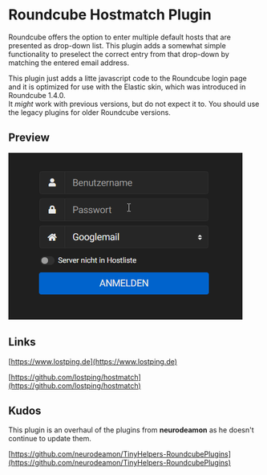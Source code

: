# Roundcube Hostmatch Plugin

Roundcube offers the option to enter multiple default hosts that are presented as drop-down list. This plugin adds a somewhat simple functionality to preselect the correct entry from that drop-down by matching the entered email address.

This plugin just adds a litte javascript code to the Roundcube login page and it is optimized for use with the Elastic skin, which was introduced in Roundcube 1.4.0.  
It *might* work with previous versions, but do not expect it to. You should use the legacy plugins for older Roundcube versions.

## Preview

![Hostmatch plugin in action](hostmatch_preview.gif)

## Links

[https://www.lostping.de](https://www.lostping.de)

[https://github.com/lostping/hostmatch](https://github.com/lostping/hostmatch)
  
## Kudos

This plugin is an overhaul of the plugins from **neurodeamon** as he doesn't continue to update them.

[https://github.com/neurodeamon/TinyHelpers-RoundcubePlugins](https://github.com/neurodeamon/TinyHelpers-RoundcubePlugins)